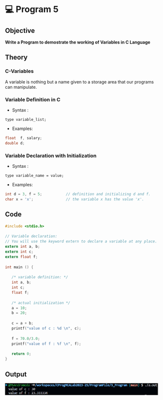 # 💻 Program 5

## Objective

**Write a Program to demostrate the working of Variables in C Language**

## Theory

### C-Variables
A variable is nothing but a name given to a storage area that our programs can manipulate.

### Variable Definition in C
- Syntax : 
```
type variable_list;
```

- Examples:
```c
float  f, salary;
double d;
```

### Variable Declaration with Initialization
- Syntax : 
```
type variable_name = value;
```

- Examples:
```c
int d = 3, f = 5;           // definition and initializing d and f. 
char x = 'x';               // the variable x has the value 'x'.
```

## Code

```c
#include <stdio.h>

// Variable declaration:
// You will use the keyword extern to declare a variable at any place.
extern int a, b;
extern int c;
extern float f;

int main () {

   /* variable definition: */
   int a, b;
   int c;
   float f;

   /* actual initialization */
   a = 10;
   b = 20;

   c = a + b;
   printf("value of c : %d \n", c);

   f = 70.0/3.0;
   printf("value of f : %f \n", f);

   return 0;
}
```

## Output
![Understanding Variables Program Output](./UnderstandingVariables_Output.png)